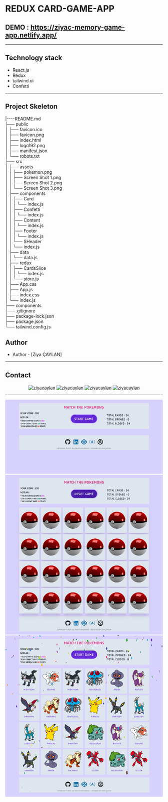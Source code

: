 # REDUX CARD-GAME-APP

## DEMO : https://ziyac-memory-game-app.netlify.app/

---

## Technology stack

- React.js
- Redux
- tailwind.ui
- Confetti

---

## Project Skeleton

|----README.md  
├── public  
│ ├── favicon.ico  
│ ├── favicon.png  
│ ├── index.html  
│ ├── logo192.png  
│ ├── manifest.json  
│ └── robots.txt  
├── src  
│ ├── assets  
│ │ ├── pokemon.png  
│ │ ├── Screen Shot 1.png  
│ │ ├── Screen Shot 2.png  
│ │ └── Screen Shot 3.png  
│ ├── components  
│ │ ├── Card  
│ │ │ └── index.js  
│ │ ├── Confetti  
│ │ │ └── index.js  
│ │ ├── Content  
│ │ │ └── index.js  
│ │ ├── Footer  
│ │ │ └── index.js  
│ │ └── SHeader  
│ │ └── index.js  
│ ├── data  
│ │ └── data.js  
│ ├── redux  
│ │ ├── CardsSlice  
│ │ │ └── index.js  
│ │ └── store.js  
│ ├── App.css  
│ ├── App.js  
│ ├── index.css  
│ └── index.js  
├── components  
├── .gitignore  
├── package-lock.json  
├── package.json  
└── tailwind.config.js

## Author

- Author - [Ziya ÇAYLAN]

---

## Contact

<p align="center">
<a href="https://codesandbox.io/u/ziyacaylan" target="blank"><img align="center" src="https://raw.githubusercontent.com/rahuldkjain/github-profile-readme-generator/master/src/images/icons/Social/codesandbox.svg" alt="ziyacaylan" height="30" width="40" /></a>
<a href="https://codepen.io/ziya-c" target="blank"><img align="center" src="https://raw.githubusercontent.com/rahuldkjain/github-profile-readme-generator/master/src/images/icons/Social/codepen.svg" alt="ziyacaylan" height="30" width="40" /></a>
<a href="https://www.linkedin.com/in/ziya-caylan/" target="blank"><img align="center" src="https://raw.githubusercontent.com/rahuldkjain/github-profile-readme-generator/master/src/images/icons/Social/linked-in-alt.svg" alt="ziyacaylan" height="30" width="40" /></a>
<a href="https://medium.com/@ziyacaylan" target="blank"><img align="center" src="https://raw.githubusercontent.com/rahuldkjain/github-profile-readme-generator/master/src/images/icons/Social/medium.svg" alt="ziyacaylan" height="30" width="40" /></a>
</p>

---

![screenshot1](./src/assets/Screen%20Shot%201.png)  
![screenshot1](./src/assets/Screen%20Shot%202.png)  
![screenshot1](./src/assets/Screen%20Shot%203.png)
